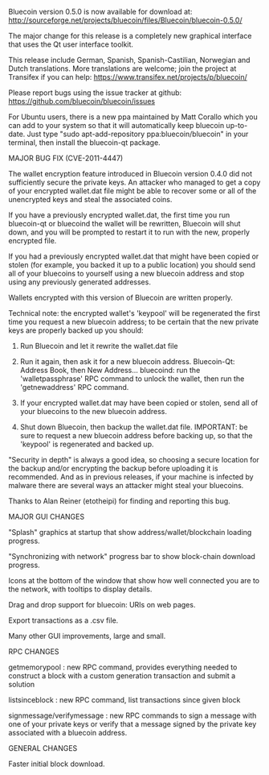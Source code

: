 Bluecoin version 0.5.0 is now available for download at:
http://sourceforge.net/projects/bluecoin/files/Bluecoin/bluecoin-0.5.0/

The major change for this release is a completely new graphical interface that uses the Qt user interface toolkit.

This release include German, Spanish, Spanish-Castilian, Norwegian and Dutch translations. More translations are welcome; join the project at Transifex if you can help:
https://www.transifex.net/projects/p/bluecoin/

Please report bugs using the issue tracker at github:
https://github.com/bluecoin/bluecoin/issues

For Ubuntu users, there is a new ppa maintained by Matt Corallo which you can add to your system so that it will automatically keep bluecoin up-to-date.  Just type "sudo apt-add-repository ppa:bluecoin/bluecoin" in your terminal, then install the bluecoin-qt package.

MAJOR BUG FIX  (CVE-2011-4447)

The wallet encryption feature introduced in Bluecoin version 0.4.0 did not sufficiently secure the private keys. An attacker who
managed to get a copy of your encrypted wallet.dat file might be able to recover some or all of the unencrypted keys and steal the
associated coins.

If you have a previously encrypted wallet.dat, the first time you run bluecoin-qt or bluecoind the wallet will be rewritten, Bluecoin will
shut down, and you will be prompted to restart it to run with the new, properly encrypted file.

If you had a previously encrypted wallet.dat that might have been copied or stolen (for example, you backed it up to a public
location) you should send all of your bluecoins to yourself using a new bluecoin address and stop using any previously generated addresses.

Wallets encrypted with this version of Bluecoin are written properly.

Technical note: the encrypted wallet's 'keypool' will be regenerated the first time you request a new bluecoin address; to be certain that the
new private keys are properly backed up you should:

1. Run Bluecoin and let it rewrite the wallet.dat file

2. Run it again, then ask it for a new bluecoin address.
Bluecoin-Qt: Address Book, then New Address...
bluecoind: run the 'walletpassphrase' RPC command to unlock the wallet,  then run the 'getnewaddress' RPC command.

3. If your encrypted wallet.dat may have been copied or stolen, send  all of your bluecoins to the new bluecoin address.

4. Shut down Bluecoin, then backup the wallet.dat file.
IMPORTANT: be sure to request a new bluecoin address before backing up, so that the 'keypool' is regenerated and backed up.

"Security in depth" is always a good idea, so choosing a secure location for the backup and/or encrypting the backup before uploading it is recommended. And as in previous releases, if your machine is infected by malware there are several ways an attacker might steal your bluecoins.

Thanks to Alan Reiner (etotheipi) for finding and reporting this bug.

MAJOR GUI CHANGES

"Splash" graphics at startup that show address/wallet/blockchain loading progress.

"Synchronizing with network" progress bar to show block-chain download progress.

Icons at the bottom of the window that show how well connected you are to the network, with tooltips to display details.

Drag and drop support for bluecoin: URIs on web pages.

Export transactions as a .csv file.

Many other GUI improvements, large and small.

RPC CHANGES

getmemorypool : new RPC command, provides everything needed to construct a block with a custom generation transaction and submit a solution

listsinceblock : new RPC command, list transactions since given block

signmessage/verifymessage : new RPC commands to sign a message with one of your private keys or verify that a message signed by the private key associated with a bluecoin address.

GENERAL CHANGES

Faster initial block download.
